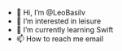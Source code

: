 - 👋 Hi, I’m @LeoBasilv
- 👀 I’m interested in leisure
- 🌱 I’m currently learning Swift
- 📫 How to reach me email

<!---
LeoBasilv/LeoBasilv is a ✨ special ✨ repository because its `README.md` (this file) appears on your GitHub profile.
You can click the Preview link to take a look at your changes.
--->
